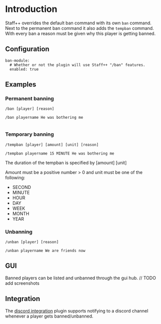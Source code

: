 # Introduction
Staff++ overrides the default ban command with its own `ban` command. Next to the permanent ban command it also adds the `tempban` command.
With every ban a reason must be given why this player is getting banned.

## Configuration
```
ban-module:
  # Whether or not the plugin will use Staff++ "/ban" features.
  enabled: true
```


## Examples

### Permanent banning
`/ban [player] [reason]`
```
/ban playername He was bothering me


```

### Temporary banning
`/tempban [player] [amount] [unit] [reason]`
```
/tempban playername 15 MINUTE He was bothering me
```
The duration of the tempban is specified by [amount] [unit]

Amount must be a positive number > 0 and unit must be one of the following:
- SECOND
- MINUTE
- HOUR
- DAY
- WEEK
- MONTH
- YEAR

### Unbanning
`/unban [player] [reason]`
```
/unban playername We are friends now
```

## GUI
Banned players can be listed and unbanned through the gui hub. 
// TODO add screenshots

## Integration
The [discord integration](https://github.com/garagepoort/StaffPlusPlus/wiki/Discord-Integration) plugin supports notifying to a discord channel whenever a player gets banned/unbanned.
